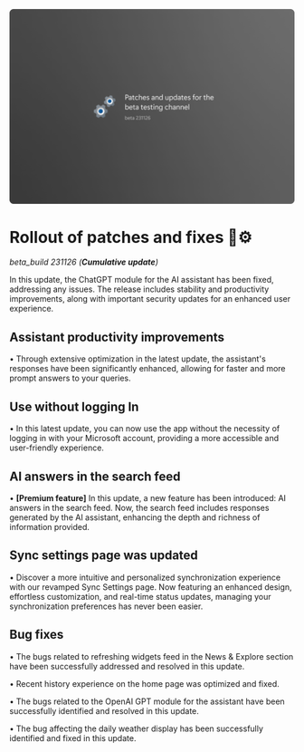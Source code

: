 ![Image](assets/beta_build231126.png)

# Rollout of patches and fixes 🔧⚙️
*beta_build 231126 (**Cumulative update**)*

In this update, the ChatGPT module for the AI assistant has been fixed, addressing any issues. The release includes stability and productivity improvements, along with important security updates for an enhanced user experience.

## Assistant productivity improvements

• Through extensive optimization in the latest update, the assistant's responses have been significantly enhanced, allowing for faster and more prompt answers to your queries.

## Use without logging In

• In this latest update, you can now use the app without the necessity of logging in with your Microsoft account, providing a more accessible and user-friendly experience.

## AI answers in the search feed

• **[Premium feature]** In this update, a new feature has been introduced: AI answers in the search feed. Now, the search feed includes responses generated by the AI assistant, enhancing the depth and richness of information provided.

## Sync settings page was updated

• Discover a more intuitive and personalized synchronization experience with our revamped Sync Settings page. Now featuring an enhanced design, effortless customization, and real-time status updates, managing your synchronization preferences has never been easier. 

## Bug fixes

• The bugs related to refreshing widgets feed in the News & Explore section have been successfully addressed and resolved in this update.

• Recent history experience on the home page was optimized and fixed.

• The bugs related to the OpenAI GPT module for the assistant have been successfully identified and resolved in this update.

• The bug affecting the daily weather display has been successfully identified and fixed in this update.
